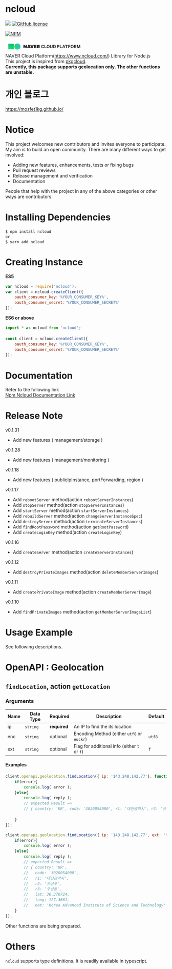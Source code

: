 ncloud
======
![](https://img.shields.io/node/v/ncloud.svg) 
[![GitHub license](https://img.shields.io/github/license/mosfet1kg/ncloud.svg)](https://github.com/mosfet1kg/ncloud/blob/master/LICENSE)
  
  
[![NPM](https://nodei.co/npm/ncloud.png?compact=true)](https://nodei.co/npm/ncloud/)  
  
![](./docs/assets/ncloudicon-01.png)   
NAVER Cloud Platform(https://www.ncloud.com/) Library for Node.js  
This project is inspired from [pkgcloud](https://github.com/pkgcloud/pkgcloud).  
**Currently, this package supports geolocation only. The other functions are unstable.**

# 개인 블로그  

https://mosfet1kg.github.io/

# Notice
This project welcomes new contributors and invites everyone to participate.  
My aim is to build an open community. There are many different ways to get involved:  

- Adding new features, enhancements, tests or fixing bugs
- Pull request reviews
- Release management and verification
- Documentation

People that help with the project in any of the above categories or other ways are contributors.

# Installing Dependencies
```
$ npm install ncloud
or
$ yarn add ncloud
```

# Creating Instance
**ES5**
```javascript
var ncloud = require('ncloud');
var client = ncloud.createClient({
    oauth_consumer_key:'%YOUR_CONSUMER_KEY%',
    oauth_consumer_secret:'%YOUR_CONSUMER_SECRET%'
});
```
**ES6 or above**
```javascript
import * as ncloud from 'ncloud';

const client = ncloud.createClient({
    oauth_consumer_key:'%YOUR_CONSUMER_KEY%',
    oauth_consumer_secret:'%YOUR_CONSUMER_SECRET%'
});
```

# Documentation  
Refer to the following link  
[Npm Ncloud Documentation Link](https://mosfet1kg.github.io/ncloud/docs/)


# Release Note
v0.1.31
  - Add new features ( management/storage )

v0.1.28
  - Add new features ( management/monitoring )

v0.1.18
  - Add new features ( publicIpInstance, portForwarding, region )

v0.1.17
  - Add `rebootServer` method(action `rebootServerInstances`)
  - Add `stopServer` method(action `stopServerInstances`)
  - Add `startServer` method(action `startServerInstances`)
  - Add `rebuildServer` method(action `changeServerInstanceSpec`)
  - Add `destroyServer` method(action `terminateServerInstances`)
  - Add `findRootPassword` method(action `getRootPassword`)  
  - Add `createLoginKey` method(action `createLoginKey`)  
        
v0.1.16
  - Add `createServer` method(action `createServerInstances`)
  
v0.1.12
  - Add `destroyPrivateImages` method(action `deleteMemberServerImages`)
   
v0.1.11
  - Add `createPrivateImage` method(action `createMemberServerImage`) 
  
v0.1.10
  - Add `findPrivateImages` method(action `getMemberServerImageList`) 


# Usage Example
See following descriptions.
# OpenAPI : Geolocation
## `findLocation`, action `getLocation`
### Arguments
| Name | Data Type | Required | Description                | Default |
|------|-----------|----------|----------------------------|---------|
| ip   | `string`  | <b>required</b> | An IP to find the its location |         |
| enc  | `string`  | optional | Encoding Method (either `utf8` or `euckr`) | `utf8`  |
| ext  | `string`  | optional | Flag for additional info (either `t` or `f`) | `f`   |


#### Examples
```javascript
client.openapi.geolocation.findLocation({ ip: '143.248.142.77'}, function( error, reply ){
    if(error){
        console.log( error );
    }else{
        console.log( reply );
        // expected Result =>
        // { country: 'KR', code: '3020054000', r1: '대전광역시', r2: '유성구' }

    }
});
```
```javascript
client.openapi.geolocation.findLocation({ ip: '143.248.142.77', ext: 't'}, function( error, reply ){
    if(error){
        console.log( error );
    }else{
        console.log( reply );
        // expected Result =>
        // { country: 'KR',
        //   code: '3020054000',
        //   r1: '대전광역시',
        //   r2: '유성구',
        //   r3: '구성동',
        //   lat: 36.370724,
        //   long: 127.3661,
        //   net: 'Korea Advanced Institute of Science and Technology' }
    }
});
```  

Other functions are being prepared.

# Others 
`ncloud` supports type definitions. It is readily available in typescript.  
